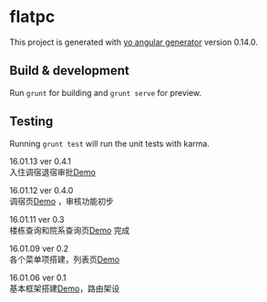 # flatpc

This project is generated with [yo angular generator](https://github.com/yeoman/generator-angular)
version 0.14.0.

## Build & development

Run `grunt` for building and `grunt serve` for preview.

## Testing

Running `grunt test` will run the unit tests with karma.


    
16.01.13 ver 0.4.1  
入住调宿退宿审批<a target="_blank" href="http://test.houqinbao.com/wang/flatpc/#/live">Demo</a>  

16.01.12 ver 0.4.0  
调宿页<a target="_blank" href="http://test.houqinbao.com/wang/flatpc/#/live">Demo</a>  ，审核功能初步

16.01.11 ver 0.3  
楼栋查询和院系查询页<a target="_blank" href="http://test.houqinbao.com/wang/flatpc/#/college">Demo</a>  完成

16.01.09 ver 0.2  
各个菜单项搭建，列表页<a target="_blank" href="http://test.houqinbao.com/wang/flatpc/#/list">Demo</a>
  
16.01.06 ver 0.1  
基本框架搭建<a target="_blank" href="http://test.houqinbao.com/wang/flatpc">Demo</a>，路由架设  
